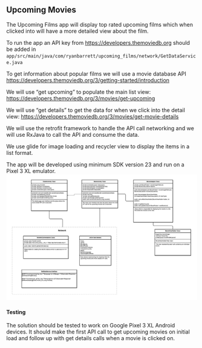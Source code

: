 ## Upcoming Movies

The Upcoming Films app will display top rated upcoming films which when clicked into will have a more detailed view about the film.

To run the app an API key from https://developers.themoviedb.org should be added in `app/src/main/java/com/ryanbarrett/upcoming_films/network/GetDataService.java`

To get information about popular films we will use a movie database API
https://developers.themoviedb.org/3/getting-started/introduction

We will use “get upcoming” to populate the main list view:
https://developers.themoviedb.org/3/movies/get-upcoming

We will use “get details” to get the data for when we click into the detail view:
https://developers.themoviedb.org/3/movies/get-movie-details

We will use the retrofit framework to handle the API call networking and we will use RxJava to call the API and consume the data.

We use glide for image loading and recycler view to display the items in a list format.

The app will be developed using minimum SDK version 23 and run on a Pixel 3 XL emulator.
<br/>
![](images/Software_Design_Final_UML.png)
<br/>

#### Testing
The solution should be tested to work on Google Pixel 3 XL Android devices. It should make the first API call to get upcoming movies on initial load and follow up with get details calls when a movie is clicked on.
     
